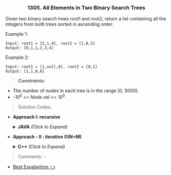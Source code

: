 <h3 align="center"> 1305. All Elements in Two Binary Search Trees </h3>

Given two binary search trees root1 and root2, return a list containing all the integers from both trees sorted in ascending order.

Example 1:
```
Input: root1 = [2,1,4], root2 = [1,0,3]
Output: [0,1,1,2,3,4]
```
Example 2:
```
Input: root1 = [1,null,8], root2 = [8,1]
Output: [1,1,8,8]
```

> **Constraints:**<br>
- The number of nodes in each tree is in the range [0, 5000].
- _-10<sup>5</sup> <= Node.val <= 10<sup>5</sup>_

> Solution Codes:

- **Approach I: recursive**

  <p><details>
  <summary> <b>JAVA</b> <i>(Click to Expand)</i></summary>
  
  ```JAVA
   List<Integer> list1 = new ArrayList<>();
          List<Integer> list2 = new ArrayList<>();
          List<Integer> li = new ArrayList<>();
          inOrderlyAdd(root1, list1);
          inOrderlyAdd(root2, list2);
          // adding the elements in increasing order from list1 & list2.
          int i=0,j=0;
          while(i<list1.size() && j<list2.size()){
              if(list1.get(i)<=list2.get(j)) 
                  li.add(list1.get(i++));
              else
                  li.add(list2.get(j++));            
          }
          while(i<list1.size()) li.add(list1.get(i++));
          while(j<list2.size()) li.add(list2.get(j++));
          list1.clear();
          list2.clear();
          return li;
      }

      void inOrderlyAdd(TreeNode root, List<Integer> list) {
          if(root!=null) 
          {
              inOrderlyAdd(root.left, list);
              list.add(root.val);
              inOrderlyAdd(root.right, list);
          }
      }
  ```
  </details></p>
 
- **Approach - II : iterative O(N+M)**
  
  <p><details>
  <summary> <b>C++</b> <i>(Click to Expand)</i></summary>

  ```CPP
  class Solution {
    public:
        vector<int> getAllElements(TreeNode* root1, TreeNode* root2) {
            stack<TreeNode*> st1, st2;
            vector<int> vt;

            while(root1!=NULL || root2!=NULL || !st1.empty() || !st2.empty())
            {
                while(root1!=NULL) {
                    st1.push(root1);
                    root1 = root1->left;
                }
                while(root2!=NULL) {
                    st2.push(root2);
                    root2 = root2->left;
                }
                // either stack2 is empty we will pop all vaues from stack1 straight away but,
                // if stack2 is not empty then we will get their peek values
                // of both the stack1 & stack2 and compare them
                // if stack1 value is less then, add it into our result & move to right
                if(st2.empty() || (!st1.empty() && st1.top()->val <= st2.top()->val)){
                    root1 = st1.top();
                    st1.pop();
                    vt.push_back(root1->val);
                    root1 = root1->right;
                }
                else{
                    root2 = st2.top();
                    st2.pop();
                    vt.push_back(root2->val);
                    root2 = root2->right;
                }            
            }
            return vt;
        }
    };
  ```
  </details></p>
    
> Comments: - 

- [Best Expalantion 👈](https://leetcode.com/problems/all-elements-in-two-binary-search-trees/discuss/1720210/JavaC%2B%2BPython-A-very-very-detailed-EXPLANATION)

